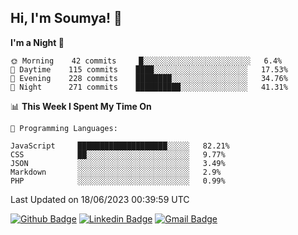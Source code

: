## Hi, I'm Soumya! 👋

<!--START_SECTION:waka-->
**I'm a Night 🦉** 

```text
🌞 Morning    42 commits     █░░░░░░░░░░░░░░░░░░░░░░░░   6.4% 
🌆 Daytime    115 commits    ████░░░░░░░░░░░░░░░░░░░░░   17.53% 
🌃 Evening    228 commits    ████████░░░░░░░░░░░░░░░░░   34.76% 
🌙 Night      271 commits    ██████████░░░░░░░░░░░░░░░   41.31%

```


📊 **This Week I Spent My Time On** 

```text
💬 Programming Languages: 

JavaScript     ████████████████████░░░░░   82.21% 
CSS            ██░░░░░░░░░░░░░░░░░░░░░░░   9.77% 
JSON           ░░░░░░░░░░░░░░░░░░░░░░░░░   3.49% 
Markdown       ░░░░░░░░░░░░░░░░░░░░░░░░░   2.9% 
PHP            ░░░░░░░░░░░░░░░░░░░░░░░░░   0.99%
```


 Last Updated on 18/06/2023 00:39:59 UTC
<!--END_SECTION:waka-->

[![Github Badge](https://img.shields.io/badge/-rubyruins-grey?style=for-the-badge&logo=github&logoColor=white&link=https://github.com/rubyruins/)](https://www.github.com/rubyruins/) 
[![Linkedin Badge](https://img.shields.io/badge/-Soumya%20Parekh-0072b1?style=for-the-badge&logo=Linkedin&logoColor=white&link=https://www.linkedin.com/in/Soumya-Parekh/)](https://www.linkedin.com/in/Soumya-Parekh/) 
[![Gmail Badge](https://img.shields.io/badge/-soumyaparekh.me@gmail.com-c14438?style=for-the-badge&logo=Gmail&logoColor=white&link=mailto:soumyaparekh.me@gmail.com)](mailto:soumyaparekh.me@gmail.com) 
